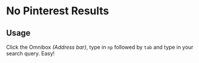 # No Pinterest Results

## Usage

Click the Omnibox _(Address bar)_, type in `np` followed by `tab` and type in your search query. Easy!